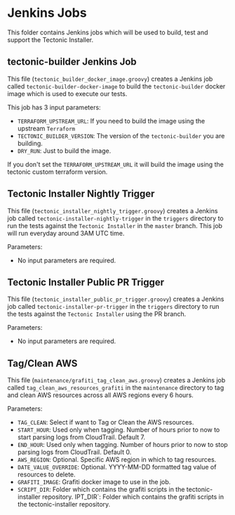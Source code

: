 # Jenkins Jobs

This folder contains Jenkins jobs which will be used to build, test and support the Tectonic Installer.


## tectonic-builder Jenkins Job

This file (`tectonic_builder_docker_image.groovy`) creates a Jenkins job called `tectonic-builder-docker-image` to build the `tectonic-builder` docker image which is used to execute our tests.

This job has 3 input parameters:

* `TERRAFORM_UPSTREAM_URL`: If you need to build the image using the upstream `Terraform`
* `TECTONIC_BUILDER_VERSION`: The version of the `tectonic-builder` you are building.
* `DRY_RUN`: Just to build the image.

If you don't set the `TERRAFORM_UPSTREAM_URL` it will build the image using the tectonic custom terraform version.


## Tectonic Installer Nightly Trigger

This file (`tectonic_installer_nightly_trigger.groovy`) creates a Jenkins job called `tectonic-installer-nightly-trigger` in the `triggers` directory to run the tests against the `Tectonic Installer` in the `master` branch.
This job will run everyday around 3AM UTC time.

Parameters:

* No input parameters are required.

## Tectonic Installer Public PR Trigger

This file (`tectonic_installer_public_pr_trigger.groovy`) creates a Jenkins job called `tectonic-installer-pr-trigger` in the `triggers` directory to run the tests against the `Tectonic Installer` using the PR branch.

Parameters:

* No input parameters are required.

## Tag/Clean AWS

This file (`maintenance/grafiti_tag_clean_aws.groovy`) creates a Jenkins job called `tag_clean_aws_resources_grafiti` in the `maintenance` directory to tag and clean AWS resources across all AWS regions every 6 hours.

Parameters:

* `TAG_CLEAN`: Select if want to Tag or Clean the AWS resources.
* `START_HOUR`: Used only when tagging. Number of hours prior to now to start parsing logs from CloudTrail. Default 7.
* `END_HOUR`: Used only when tagging. Number of hours prior to now to stop parsing logs from CloudTrail. Default 0.
* `AWS_REGION`: Optional. Specific AWS region in which to tag resources.
* `DATE_VALUE_OVERRIDE`: Optional. YYYY-MM-DD formatted tag value of resources to delete.
* `GRAFITI_IMAGE`: Grafiti docker image to use in the job.
* `SCRIPT_DIR`: Folder which contains the grafiti scripts in the tectonic-installer repository.
IPT_DIR`: Folder which contains the grafiti scripts in the tectonic-installer repository.
